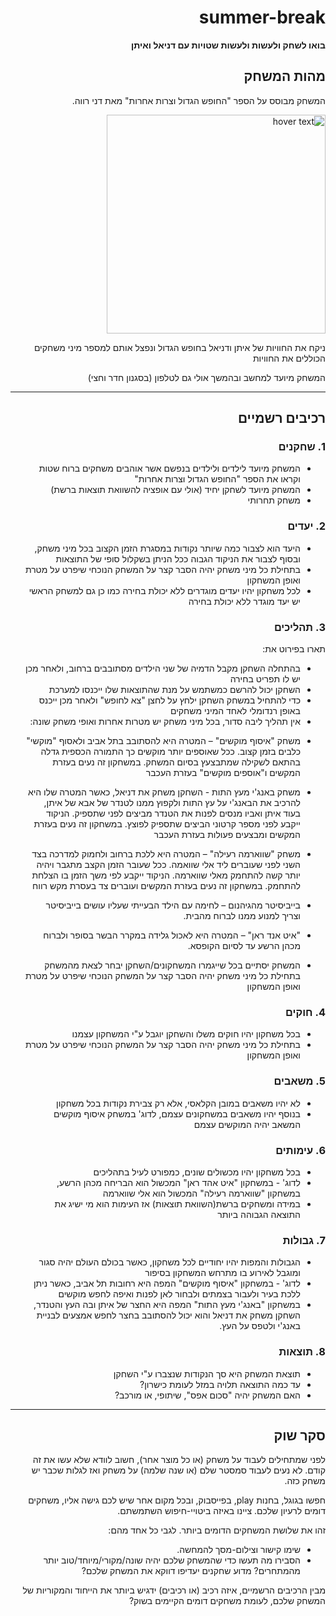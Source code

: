 
<div dir='rtl' lang='he'>

# summer-break

**בואו לשחק ולעשות ולעשות שטויות עם דניאל ואיתן**

## מהות המשחק

המשחק מבוסס על הספר "החופש הגדול וצרות אחרות" מאת דני רווה.
  
 <img src="https://simania.co.il/bookimages/covers0/1136.jpg" width="350" title="hover text">
  
ניקח את החוויות של איתן ודניאל בחופש הגדול ונפצל אותם למספר מיני משחקים הכוללים את החוויות

המשחק מיועד למחשב ובהמשך אולי גם לטלפון (בסגנון חדר וחצי)

---


## רכיבים רשמיים


### 1. שחקנים

* המשחק מיועד לילדים ולילדים בנפשם אשר אוהבים משחקים ברוח שטות וקראו את הספר "החופש הגדול וצרות אחרות"
* המשחק מיועד לשחקן יחיד (אולי עם אופציה להשוואת תוצאות ברשת)
* משחק תחרותי 

### 2. יעדים

* היעד הוא לצבור כמה שיותר נקודות במסגרת הזמן הקצוב בכל מיני משחק, ובסוף לצבור את הניקוד הגבוה ככל הניתן בשקלול סופי של התוצאות
* בתחילת כל מיני משחק יהיה הסבר קצר על המשחק הנוכחי שיפרט על מטרת ואופן המשחקון 
* לכל משחקון יהיו יעדים מוגדרים ללא יכולת בחירה כמו כן גם למשחק הראשי יש יעד מוגדר ללא יכולת בחירה

### 3. תהליכים

תארו בפירוט את:

* בהתחלה השחקן מקבל הדמיה של שני הילדים מסתובבים ברחוב, ולאחר מכן יש לו תפריט בחירה
* השחקן יכול להרשם כמשתמש על מנת שהתוצאות שלו ייכנסו למערכת
* כדי להתחיל במשחק השחקן ילחץ על לחצן "צא לחופש" ולאחר מכן ייכנס באופן רנדומלי לאחד המיני משחקים
*	אין תהליך ליבה סדור, בכל מיני משחק יש מטרות אחרות ואופי משחק שונה:
-	משחק "איסוף מוקשים" – המטרה היא להסתובב בתל אביב ולאסוף "מוקשי" כלבים בזמן קצוב.
ככל שאוספים יותר מוקשים כך התמורה הכספית גדלה בהתאם לשקילה שמתבצעץ בסיום המשחק.
במשחקון זה נעים בעזרת המקשים ו"אוספים מוקשים" בעזרת העכבר

-	משחק באנג'י מעץ התות  -  השחקן משחק את דניאל, כאשר המטרה שלו היא להרכיב את הבאנג'י על עץ התות ולקפוץ ממנו לטנדר של אבא של איתן, בעוד איתן ואביו מנסים לפנות את הטנדר מביצים לפני שתספיק.
הניקוד ייקבע לפני מספר קרטוני הביצים שתספיק לפוצץ.
במשחקון זה נעים בעזרת המקשים ומבצעים פעולות בעזרת העכבר

-	משחק "שווארמה רעילה" – המטרה היא ללכת ברחוב ולחמוק למדרכה בצד השני לפני שעוברים ליד אלי שוואמה.
ככל שעובר הזמן הקצב מתגבר ויהיה יותר קשה להתחמק מאלי שווארמה.
הניקוד ייקבע לפי משך הזמן בו הצלחת להתחמק.
במשחקון זה נעים בעזרת המקשים ועוברים צד בעסרת מקש רווח

-	בייביסיטר מהגיהנום – לחימה עם הילד הבעייתי שעליו עושים בייביסיטר וצריך למנוע ממנו לברוח מהבית.
  
- "איט אנד ראן" – המטרה היא לאכול גלידה במקרר הבשר בסופר ולברוח מכהן הרשע עד לסיום הקופסא.
  
*	המשחק יסתיים בכל שייגמרו המשחקונים/השחקן יבחר לצאת מהמשחק
בתחילת כל מיני משחק יהיה הסבר קצר על המשחק הנוכחי שיפרט על מטרת ואופן המשחקון 

### 4. חוקים

* בכל משחקון יהיו חוקים משלו והשחקן יוגבל ע"י המשחקון עצמנו
* בתחילת כל מיני משחק יהיה הסבר קצר על המשחק הנוכחי שיפרט על מטרת ואופן המשחקון


### 5. משאבים

* לא יהיו משאבים במובן הקלאסי, אלא רק צבירת נקודות בכל משחקון
* בנוסף יהיו משאבים במשחקונים עצמם, לדוג' במשחק איסוף מוקשים המשאב יהיה המוקשים עצמם

### 6. עימותים


* בכל משחקון יהיו מכשולים שונים, כמפורט לעיל בתהליכים  
* לדוג' - במשחקון "איט אהד ראן" המכשול הוא הבריחה מכהן הרשע, במשחקון "שווארמה רעילה" המכשול הוא אלי שווארמה 
* במידה ומשחקים ברשת(השוואת תוצאות) אז העימות הוא מי ישיג את התוצאה הגבוהה ביותר
 


### 7. גבולות 

* הגבולות והמפות יהיו יחודיים לכל משחקון, כאשר בכולם העולם יהיה סגור ומוגבל לאירוע בו מתרחש המשחקון בסיפור
* לדוג' - במשחקון "איסוף מוקשים" המפה היא רחובות תל אביב, כאשר ניתן ללכת בעיר ולעבור בצמתים ולבחור לאן לפנות ואיפה לחפש מוקשים 
* במשחקון "באנג'י מעץ התות" המפה היא החצר של איתן ובה העץ והטנדר, השחקן משחק את דניאל והוא יכול להסתובב בחצר לחפש אמצעים לבניית באנג'י ולטפס על העץ. 

### 8. תוצאות

* תוצאת המשחק היא סך הנקודות שנצברו ע"י השחקן  
* עד כמה התוצאה תלויה במזל לעומת כישרון? 
* האם המשחק יהיה "סכום אפס", שיתופי, או מורכב?

---

## סקר שוק

לפני שמתחילים לעבוד על משחק (או כל מוצר אחר), חשוב לוודא שלא עשו את זה קודם. לא נעים לעבוד סמסטר שלם (או שנה שלמה) על משחק ואז לגלות שכבר יש משחק כזה. 

חפשו בגוגל, בחנות play, בפייסבוק, ובכל מקום אחר שיש לכם גישה אליו, משחקים דומים לרעיון שלכם. ציינו באיזה ביטויי-חיפוש השתמשתם.

זהו את שלושת המשחקים הדומים ביותר. לגבי כל אחד מהם:

* שימו קישור וצילום-מסך להמחשה.
* הסבירו מה תעשו כדי שהמשחק שלכם יהיה שונה/מקורי/מיוחד/טוב יותר מהמתחרים?  מדוע שחקנים יעדיפו דווקא את המשחק שלכם?

מבין הרכיבים הרשמיים, 
איזה רכיב (או רכיבים) ידגיש ביותר את הייחוד והמקוריות של המשחק שלכם, לעומת משחקים דומים הקיימים בשוק?


</div>
